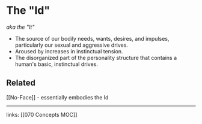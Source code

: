 # The "Id"
*aka the "It"*  
- The source of our bodily needs, wants, desires, and impulses, particularly our sexual and aggressive drives. 
- Aroused by increases in instinctual tension.
- The disorganized part of the personality structure that contains a human's basic, instinctual drives. 

## Related
[[No-Face]] - essentially embodies the Id

---
links: [[070 Concepts MOC]]
